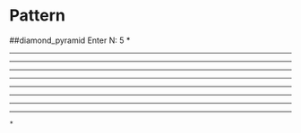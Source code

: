 # Pattern

##diamond_pyramid
Enter N: 5
    *
   ***
  *****
 *******
*********
*********
 *******
  *****
   ***
    *

